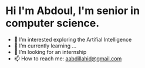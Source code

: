 # Hi I'm Abdoul, I'm senior in computer science. 
- 👀 I’m interested exploring the Artifial Intelligence
- 🌱 I’m currently learning ...
- 💞️ I’m looking for an internship 
- 📫 How to reach me: aabdillahid@gmail.com

<!---
AbdoulDjibouti/AbdoulDjibouti is a ✨ special ✨ repository because its `README.md` (this file) appears on your GitHub profile.
You can click the Preview link to take a look at your changes.
--->
